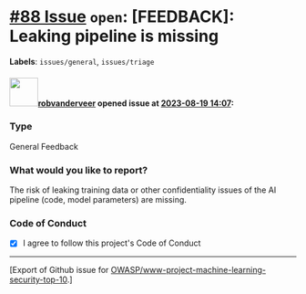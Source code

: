 # [\#88 Issue](https://github.com/OWASP/www-project-machine-learning-security-top-10/issues/88) `open`: [FEEDBACK]: Leaking pipeline is missing
**Labels**: `issues/general`, `issues/triage`


#### <img src="https://avatars.githubusercontent.com/u/796794?v=4" width="50">[robvanderveer](https://github.com/robvanderveer) opened issue at [2023-08-19 14:07](https://github.com/OWASP/www-project-machine-learning-security-top-10/issues/88):

### Type

General Feedback

### What would you like to report?

The risk of leaking training data or other confidentiality issues of the AI pipeline (code, model parameters) are missing. 

### Code of Conduct

- [X] I agree to follow this project's Code of Conduct




-------------------------------------------------------------------------------



[Export of Github issue for [OWASP/www-project-machine-learning-security-top-10](https://github.com/OWASP/www-project-machine-learning-security-top-10).]
